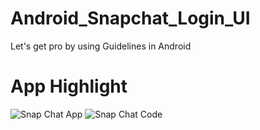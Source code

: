 # Android_Snapchat_Login_UI
Let's get pro by using Guidelines in Android

# App Highlight

![Snap Chat App](https://user-images.githubusercontent.com/74413402/192092157-71dbb21c-a073-4878-9576-c41192be914d.png)
![Snap Chat Code](https://user-images.githubusercontent.com/74413402/192092160-4c0b9c9d-6c31-4dbe-ae50-5954701d0fb9.png)
